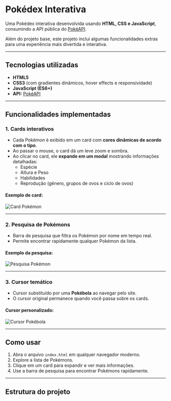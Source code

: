# Pokédex Interativa

Uma Pokédex interativa desenvolvida usando **HTML, CSS e JavaScript**, consumindo a API pública do [PokéAPI](https://pokeapi.co/).  

Além do projeto base, este projeto inclui algumas funcionalidades extras para uma experiência mais divertida e interativa.

---

## Tecnologias utilizadas

- **HTML5**
- **CSS3** (com gradientes dinâmicos, hover effects e responsividade)
- **JavaScript (ES6+)**
- **API:** [PokéAPI](https://pokeapi.co/)

---

## Funcionalidades implementadas

### 1. Cards interativos
- Cada Pokémon é exibido em um card com **cores dinâmicas de acordo com o tipo**.
- Ao passar o mouse, o card dá um leve zoom e sombra.
- Ao clicar no card, ele **expande em um modal** mostrando informações detalhadas:
  - Espécie
  - Altura e Peso
  - Habilidades
  - Reprodução (gênero, grupos de ovos e ciclo de ovos)

#### Exemplo de card:
![Card Pokémon](https://raw.githubusercontent.com/user/repo/main/assets/pokemon-card-example.png)

---

### 2. Pesquisa de Pokémons
- Barra de pesquisa que filtra os Pokémon por nome em tempo real.
- Permite encontrar rapidamente qualquer Pokémon da lista.

#### Exemplo da pesquisa:
![Pesquisa Pokémon](https://raw.githubusercontent.com/user/repo/main/assets/pokemon-search-example.png)

---

### 3. Cursor temático
- Cursor substituído por uma **Pokébola** ao navegar pelo site.
- O cursor original permanece quando você passa sobre os cards.

#### Cursor personalizado:
![Cursor Pokébola](https://www.rw-designer.com/cursor-view/41451.png)

---

## Como usar

1. Abra o arquivo `index.html` em qualquer navegador moderno.
2. Explore a lista de Pokémons.
3. Clique em um card para expandir e ver mais informações.
4. Use a barra de pesquisa para encontrar Pokémons rapidamente.

---

## Estrutura do projeto


